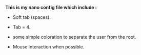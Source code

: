 **This is my nano config file which include :**


*  Soft tab (spaces).

*  Tab = 4.

*  some simple coloration to separate the user from the root.

*  Mouse interaction when possible.
